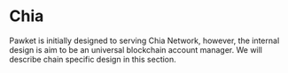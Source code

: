 # Chia

Pawket is initially designed to serving Chia Network, however, the internal design is aim to be an universal blockchain account manager.
We will describe chain specific design in this section.